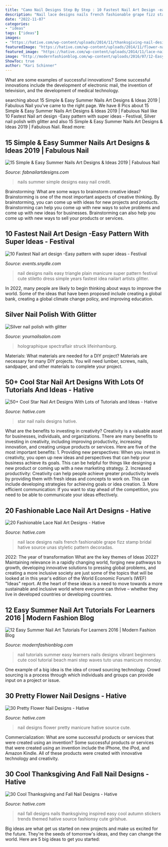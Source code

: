 ```yaml
---
title: "Camo Nail Designs Step By Step : 10 Fastest Nail Art Design -easy Pattern With Super Ideas"
description: "Nail lace designs nails french fashionable grape fizz stamp bridal hative source unas styletic pattern decoradas"
date: "2022-11-07"
categories:
- "ideas"
tags: ["ideas"]
images:
- "https://hative.com/wp-content/uploads/2014/11/thanksgiving-nail-designs/17-thanksgiving-and-fall-nail-designs.jpg"
featuredImage: "https://hative.com/wp-content/uploads/2014/11/flower-nail-designs/27-pretty-flower-nail-designs.jpg"
featured_image: "https://hative.com/wp-content/uploads/2014/11/lace-nail-art-designs/7-fashionable-lace-nail-art-designs.jpg"
image: "http://modernfashionblog.com/wp-content/uploads/2016/07/12-Easy-Summer-Nail-Art-Tutorials-For-Learners-2016-3.jpg"
ShowToc: true
author: "Kari Schinner"
---
```



What are some examples of successful innovations?
Some successful innovations include the development of electronic mail, the invention of television, and the development of medical technology.

	

		
searching about 15 Simple &amp; Easy Summer Nails Art Designs &amp; Ideas 2019 | Fabulous Nail you've came to the right page. We have 8 Pics about 15 Simple &amp; Easy Summer Nails Art Designs &amp; Ideas 2019 | Fabulous Nail like 10 Fastest Nail art design -Easy pattern with super ideas - Festival, Silver nail polish with glitter and also 15 Simple &amp; Easy Summer Nails Art Designs &amp; Ideas 2019 | Fabulous Nail. Read more:
		
    
## 15 Simple &amp; Easy Summer Nails Art Designs &amp; Ideas 2019 | Fabulous Nail

<img loading=lazy src="http://fabnailartdesigns.com/wp-content/uploads/2019/04/15-Simple-Easy-Summer-Nails-Art-Designs-Ideas-2019-4.jpg" onerror="this.onerror=null;this.src='https://tse3.mm.bing.net/th?id=OIP.e-RYKmY1gzx132sTivJN4QHaJa&amp;pid=15.1';" alt="15 Simple &amp; Easy Summer Nails Art Designs &amp; Ideas 2019 | Fabulous Nail">

_Source: fabnailartdesigns.com_

>nails summer simple designs easy nail credit. 

	

Brainstorming: What are some ways to brainstorm creative ideas?
Brainstorming is one of the most important aspects of creative thinking. By brainstorming, you can come up with ideas for new projects and products. Brainstorming can help you come up with new ways to solve problems and come up with new ideas for businesses. Brainstorming can also help you come up with new ways to sell your products or services.

    
## 10 Fastest Nail Art Design -Easy Pattern With Super Ideas - Festival

<img loading=lazy src="http://events.snydle.com/files/2016/02/party-nail-art.jpg" onerror="this.onerror=null;this.src='https://tse3.mm.bing.net/th?id=OIP.VGK7ifDSEhwlNf4cjppASAHaFj&amp;pid=15.1';" alt="10 Fastest Nail art design -Easy pattern with super ideas - Festival">

_Source: events.snydle.com_

>nail designs nails easy triangle plain manicure super pattern festival cute stiletto dress simple years fastest idea nailart artists glitter. 

	

In 2022, many people are likely to begin thinking about ways to improve the world. Some of the ideas that have been proposed include creating a global bank, creating a global climate change policy, and improving education.

    
## Silver Nail Polish With Glitter

<img loading=lazy src="https://2.bp.blogspot.com/-7XF0mVveIzE/WIdfqPgsSgI/AAAAAAAAmis/xxRyqYxmh_ADNmLRAslcnNy0s6Nx3pYHQCEw/s1600/nail-polish-silver-snow-surfer-holographic-glitter-nail-polish-2.JPG" onerror="this.onerror=null;this.src='https://tse3.mm.bing.net/th?id=OIP.wWJFoSp_9xXeQEB_fCC0_QHaHa&amp;pid=15.1';" alt="Silver nail polish with glitter">

_Source: yournailsalon.com_

>holographique spectraflair struck lifeinhamburg. 

	

Materials: What materials are needed for a DIY project?
Materials are necessary for many DIY projects. You will need lumber, screws, nails, sandpaper, and other materials to complete your project.

    
## 50+ Cool Star Nail Art Designs With Lots Of Tutorials And Ideas - Hative

<img loading=lazy src="https://hative.com/wp-content/uploads/2015/07/star-nails/46-star-nail-art-designs.jpg" onerror="this.onerror=null;this.src='https://tse4.mm.bing.net/th?id=OIP.suxojb2cxdtcPUIaQqrJYgHaLH&amp;pid=15.1';" alt="50+ Cool Star Nail Art Designs With Lots of Tutorials and Ideas - Hative">

_Source: hative.com_

>star nail nails designs hative. 

	

What are the benefits to investing in creativity?
Creativity is a valuable asset for businesses, individuals, and organizations. There are many benefits to investing in creativity, including improving productivity, increasing innovation, and creating unique products or services. Here are five of the most important benefits: 1. Providing new perspectives: When you invest in creativity, you open up new ideas and perspectives that can help your business achieve its goals. This can be helpful for things like designing a new product or coming up with a new marketing strategy. 2. Increased productivity: Creativity can help people achieve greater productivity levels by providing them with fresh ideas and concepts to work on. This can include developing strategies for achieving goals or idea creation. 3. More efficient communication: If you want to stay ahead of the competition, you need to be able to communicate your ideas effectively.

    
## 20 Fashionable Lace Nail Art Designs - Hative

<img loading=lazy src="https://hative.com/wp-content/uploads/2014/11/lace-nail-art-designs/7-fashionable-lace-nail-art-designs.jpg" onerror="this.onerror=null;this.src='https://tse1.mm.bing.net/th?id=OIP.CXjiUputZaksCDh5HdTYNwHaHd&amp;pid=15.1';" alt="20 Fashionable Lace Nail Art Designs - Hative">

_Source: hative.com_

>nail lace designs nails french fashionable grape fizz stamp bridal hative source unas styletic pattern decoradas. 

	

2022: The year of transformation
What are the key themes of Ideas 2022? Maintaining relevance in a rapidly changing world, forging new pathways to growth, developing innovative solutions to pressing global problems, and creating a more inclusive society are just some of the topics that will be looked at in this year's edition of the World Economic Forum’s (WEF) "Ideas" report. At the heart of these ideas is a need to move towards a more sustainable and inclusive world where everyone can thrive – whether they live in developed countries or developing countries.

    
## 12 Easy Summer Nail Art Tutorials For Learners 2016 | Modern Fashion Blog

<img loading=lazy src="http://modernfashionblog.com/wp-content/uploads/2016/07/12-Easy-Summer-Nail-Art-Tutorials-For-Learners-2016-3.jpg" onerror="this.onerror=null;this.src='https://tse2.mm.bing.net/th?id=OIP.ymoUrHNZuEkPraGp0ugJuAHaPr&amp;pid=15.1';" alt="12 Easy Summer Nail Art Tutorials For Learners 2016 | Modern Fashion Blog">

_Source: modernfashionblog.com_

>nail tutorials summer easy learners nails designs vibrant beginners cute cool tutorial beach mani step waves tuto unas manicure monday. 

	

One example of a big idea is the idea of crowd sourcing technology. Crowd sourcing is a process through which individuals and groups can provide input on a project or issue.

    
## 30 Pretty Flower Nail Designs - Hative

<img loading=lazy src="https://hative.com/wp-content/uploads/2014/11/flower-nail-designs/27-pretty-flower-nail-designs.jpg" onerror="this.onerror=null;this.src='https://tse1.mm.bing.net/th?id=OIP.hQfMan_5h5n611K-UlJaGQHaJ4&amp;pid=15.1';" alt="30 Pretty Flower Nail Designs - Hative">

_Source: hative.com_

>nail designs flower pretty manicure hative source cute. 

	

Commercialization: What are some successful products or services that were created using an invention?
Some successful products or services that were created using an invention include the iPhone, the iPod, and Amazon Kindle. All of these products were created with innovative technology and creativity.

    
## 30 Cool Thanksgiving And Fall Nail Designs - Hative

<img loading=lazy src="https://hative.com/wp-content/uploads/2014/11/thanksgiving-nail-designs/17-thanksgiving-and-fall-nail-designs.jpg" onerror="this.onerror=null;this.src='https://tse2.mm.bing.net/th?id=OIP.0Q9G4Q7etS2uqhZZkyThwgHaFa&amp;pid=15.1';" alt="30 Cool Thanksgiving and Fall Nail Designs - Hative">

_Source: hative.com_

>nail fall designs nails thanksgiving inspired easy cool autumn stickers trends themed hative source fashionsy cute girlshue. 

	

Big ideas are what get us started on new projects and make us excited for the future. They're the seeds of tomorrow's ideas, and they can change the world. Here are 5 big ideas to get you started: 

